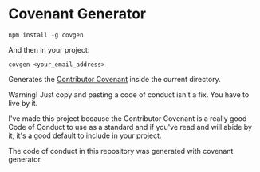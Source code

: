 # Covenant Generator

```
npm install -g covgen
```

And then in your project:

```
covgen <your_email_address>
```

Generates the [Contributor Covenant](http://contributor-covenant.org/) inside the current directory.

Warning! Just copy and pasting a code of conduct isn't a fix. You have to live by it.

I've made this project because the Contributor Covenant is a really good Code of Conduct to use as a standard and if you've read and will abide by it, it's a good default to include in your project.

The code of conduct in this repository was generated with covenant generator.
